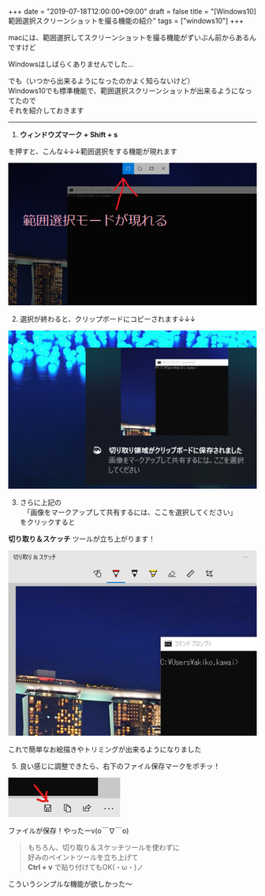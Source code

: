 +++
date = "2019-07-18T12:00:00+09:00"
draft = false
title = "[Windows10] 範囲選択スクリーンショットを撮る機能の紹介"
tags = ["windows10"]
+++

macには、範囲選択してスクリーンショットを撮る機能がずいぶん前からあるんですけど

Windowsはしばらくありませんでした…

でも（いつから出来るようになったのかよく知らないけど）  
Windows10でも標準機能で、範囲選択スクリーンショットが出来るようになってたので  
それを紹介しておきます

---

1) **ウィンドウズマーク + Shift + s**

を押すと、こんな↓↓↓範囲選択をする機能が現れます

![](/pic/How-to-take-a-Windows10-region-screenshot-by-built-in-tool_00.png)


2) 選択が終わると、クリップボードにコピーされます↓↓↓

![](/pic/How-to-take-a-Windows10-region-screenshot-by-built-in-tool_01.png)


3) さらに上記の  
　「画像をマークアップして共有するには、ここを選択してください」  
をクリックすると

**切り取り＆スケッチ** ツールが立ち上がります！

![](/pic/How-to-take-a-Windows10-region-screenshot-by-built-in-tool_02.png)

これで簡単なお絵描きやトリミングが出来るようになりました


5) 良い感じに調整できたら、右下のファイル保存マークをポチッ！

![](/pic/How-to-take-a-Windows10-region-screenshot-by-built-in-tool_03.png)

ファイルが保存！やったーv(o￣∇￣o) 

> もちろん、切り取り＆スケッチツールを使わずに  
好みのペイントツールを立ち上げて  
**Ctrl + v** で貼り付けてもOK(・ω・)ノ

こういうシンプルな機能が欲しかった～